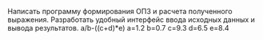 Написать программу формирования ОПЗ и расчета полученного
выражения. Разработать удобный интерфейс ввода исходных данных и вывода
результатов. 
a/b-((c+d)*e) 
a=1.2
b=0.7
c=9.3
d=6.5
e=8.4
